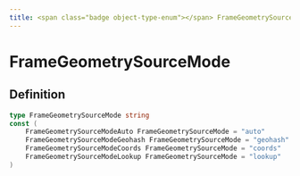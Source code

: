 ```yaml
---
title: <span class="badge object-type-enum"></span> FrameGeometrySourceMode
---
```

# <span class="badge object-type-enum"></span> FrameGeometrySourceMode

## Definition

```go
type FrameGeometrySourceMode string
const (
	FrameGeometrySourceModeAuto FrameGeometrySourceMode = "auto"
	FrameGeometrySourceModeGeohash FrameGeometrySourceMode = "geohash"
	FrameGeometrySourceModeCoords FrameGeometrySourceMode = "coords"
	FrameGeometrySourceModeLookup FrameGeometrySourceMode = "lookup"
)

```
